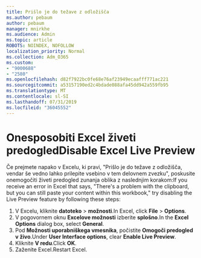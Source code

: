 ```yaml
---
title: Prišlo je do težave z odložišča
ms.author: pebaum
author: pebaum
manager: mnirkhe
ms.audience: Admin
ms.topic: article
ROBOTS: NOINDEX, NOFOLLOW
localization_priority: Normal
ms.collection: Adm_O365
ms.custom:
- "9000688"
- "2580"
ms.openlocfilehash: d82f7922bc0fe68e76af23949ecaafff771ac221
ms.sourcegitcommit: a53157190ed2c4bdade088afa45dd942a559fb95
ms.translationtype: MT
ms.contentlocale: sl-SI
ms.lasthandoff: 07/31/2019
ms.locfileid: "36045552"
---
```

# <a name="disable-excel-live-preview"></a><span data-ttu-id="d92fc-102">Onesposobiti Excel živeti predogled</span><span class="sxs-lookup"><span data-stu-id="d92fc-102">Disable Excel Live Preview</span></span>

<span data-ttu-id="d92fc-103">Če prejmete napako v Excelu, ki pravi, "Prišlo je do težave z odložišča, vendar še vedno lahko prilepite vsebino v tem delovnem zvezku", poskusite onemogočiti živeti predogled zunanja oblika z naslednjim korakom:</span><span class="sxs-lookup"><span data-stu-id="d92fc-103">If you receive an error in Excel that says, "There's a problem with the clipboard, but you can still paste your content within this workbook," try disabling the Live Preview feature by following these steps:</span></span>

1. <span data-ttu-id="d92fc-104">V Excelu, kliknite **datoteko** > **možnosti**.</span><span class="sxs-lookup"><span data-stu-id="d92fc-104">In Excel, click **File** > **Options**.</span></span>
3. <span data-ttu-id="d92fc-105">V pogovornem oknu **Excelove možnosti** izberite **splošno**.</span><span class="sxs-lookup"><span data-stu-id="d92fc-105">In the **Excel Options** dialog box, select **General**.</span></span>
4. <span data-ttu-id="d92fc-106">Pod **Možnosti uporabniškega vmesnika**, počistite **Omogoči predogled v živo**.</span><span class="sxs-lookup"><span data-stu-id="d92fc-106">Under **User Interface options**, clear **Enable Live Preview**.</span></span>
5. <span data-ttu-id="d92fc-107">Kliknite **V redu**.</span><span class="sxs-lookup"><span data-stu-id="d92fc-107">Click **OK**.</span></span>
6. <span data-ttu-id="d92fc-108">Zaženite Excel.</span><span class="sxs-lookup"><span data-stu-id="d92fc-108">Restart Excel.</span></span>